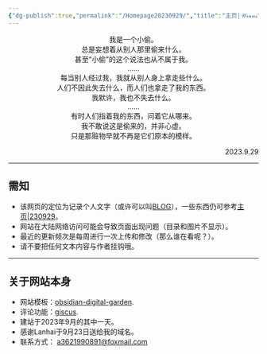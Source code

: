 ```yaml
---
{"dg-publish":true,"permalink":"/Homepage20230929/","title":"主页|𝒰𝓇𝒶𝓃𝓈","tags":["homepage","gardenEntry","gardenEntry","gardenEntry"],"created":"","updated":""}
---
```


<center>我是一个小偷。</center>
<center>总是妄想着从别人那里偷来什么。</center>
<center>甚至“小偷”的这个说法也从不属于我。</center>
<center>……</center>
<center>每当别人经过我，我就从别人身上拿走些什么。</center>
<center>人们不因此失去什么，而人们也拿走了我的东西。</center>
<center>我默许，我也不失去什么。</center>
<center>……</center>
<center>有时人们指着我的东西，问着它从哪来。</center>
<center>我不敢说这是偷来的，并非心虚。</center>
<center>只是那赃物早就不再是它们原本的模样。</center>
<p align="right">2023.9.29</p>

---
## 需知
- 该网页的定位为记录个人文字（或许可以叫[BLOG](https://zh.wikipedia.org/wiki/%E7%B6%B2%E8%AA%8C)），一些东西仍可参考[主页|230929](https://urans.fun/Content/HomepageHistory/Homepage20230929/)。
- 网站在大陆网络访问可能会导致页面出现问题（目录和图片不显示）。
- 最近的更新频次是每周进行一次上传和修改（那么谁在看呢？）。
- 请不要把任何文本内容与作者挂钩哦。

---
## 关于网站本身
- 网站模板：[obsidian-digital-garden](https://github.com/oleeskild/obsidian-digital-garden).
- 评论功能：[giscus](https://github.com/giscus/giscus).
- 建站于2023年9月的其中一天。
- 感谢Lanhai于9月23日送给我的域名。
- 联系方式： a3621990891@foxmail.com
